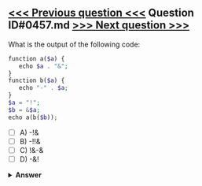 [<<< Previous question <<<](0456.md)   Question ID#0457.md   [>>> Next question >>>](0458.md)
---

What is the output of the following code:

```php
function a($a) {
   echo $a . "&";
}
function b($a) {
   echo "-" . $a;
}
$a = "!";
$b = &$a;
echo a(b($b));
```

- [ ] A) -!&
- [ ] B) -!!&
- [ ] C) !&-&
- [ ] D) -&!

<details><summary><b>Answer</b></summary>
<p>
  Answer: <strong>A</strong>
</p>
</details>
